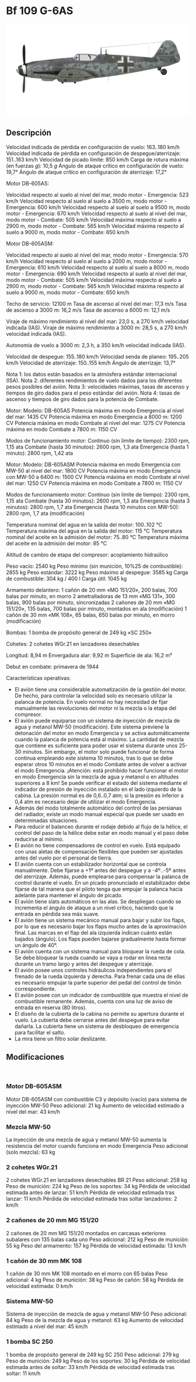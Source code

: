 # Bf 109 G-6AS

![bf109g6as](../images/bf109g6as.png)

## Descripción

Velocidad indicada de pérdida en configuración de vuelo: 163..180 km/h
Velocidad indicada de pérdida en configuración de despegue/aterrizaje: 151..163 km/h
Velocidad de picado límite: 850 km/h
Carga de rotura máxima (en fuerzas <i>g</i>): 10,5 <i>g</i>
Ángulo de ataque crítico en configuración de vuelo: 19,7°
Ángulo de ataque crítico en configuración de aterrizaje: 17,2°

Motor DB-605AS:

Velocidad respecto al suelo al nivel del mar, modo motor - Emergencia: 523 km/h
Velocidad respecto al suelo al suelo a 3500 m, modo motor - Emergencia: 600 km/h
Velocidad respecto al suelo al suelo a 9500 m, modo motor - Emergencia: 670 km/h
Velocidad respecto al suelo al nivel del mar, modo motor - Combate: 505 km/h
Velocidad máxima respecto al suelo a 2900 m, modo motor - Combate: 565 km/h
Velocidad máxima respecto al suelo a 9000 m, modo motor - Combate: 650 km/h

Motor DB-605ASM:

Velocidad respecto al suelo al nivel del mar, modo motor - Emergencia: 570 km/h
Velocidad respecto al suelo al suelo a 2000 m, modo motor - Emergencia: 610 km/h
Velocidad respecto al suelo al suelo a 8000 m, modo motor - Emergencia: 690 km/h
Velocidad respecto al suelo al nivel del mar, modo motor - Combate: 505 km/h
Velocidad máxima respecto al suelo a 2900 m, modo motor - Combate: 565 km/h
Velocidad máxima respecto al suelo a 9000 m, modo motor - Combate: 650 km/h

Techo de servicio: 12100 m
Tasa de ascenso al nivel del mar: 17,3 m/s
Tasa de ascenso a 3000 m: 16,2 m/s
Tasa de ascenso a 6000 m: 12,1 m/s

Viraje de máximo rendimiento al nivel del mar: 23,0 s, a 270 km/h velocidad indicada (IAS).
Viraje de máximo rendimiento a 3000 m: 28,5 s, a 270 km/h velocidad indicada (IAS).

Autonomía de vuelo a 3000 m: 2,3 h, a 350 km/h velocidad indicada (IAS).

Velocidad de despegue: 155..180 km/h
Velocidad senda de planeo: 195..205 km/h
Velocidad de aterrizaje: 150..155 km/h
Ángulo de aterrizaje: 13,7°

Nota 1: los datos están basados en la atmósfera estándar internacional (ISA).
Nota 2: diferentes rendimientos de vuelo dados para los diferentes pesos posibles del avión.
Nota 3: velocidades máximas, tasas de ascenso y tiempos de giro dados para el peso estándar del avión.
Nota 4: tasas de ascenso y tiempos de giro dados para la potencia de Combate.

Motor:
Modelo: DB-605AS
Potencia máxima en modo Emergencia al nivel del mar: 1435 CV
Potencia máxima en modo Emergencia a 8000 m: 1200 CV
Potencia máxima en modo Combate al nivel del mar: 1275 CV
Potencia máxima en modo Combate a 7800 m: 1150 CV

Modos de funcionamiento motor:
Continuo (sin límite de tiempo): 2300 rpm, 1,15 ata
Combate (hasta 30 minutos): 2600 rpm, 1,3 ata
Emergencia (hasta 1 minuto): 2800 rpm, 1,42 ata

Motor:
Modelo: DB-605ASM
Potencia máxima en modo Emergencia con MW-50 al nivel del mar: 1800 CV
Potencia máxima en modo Emergencia con MW-50 a 6400 m: 1500 CV
Potencia máxima en modo Combate al nivel del mar: 1250 CV
Potencia máxima en modo Combate a 7800 m: 1150 CV

Modos de funcionamiento motor:
Continuo (sin límite de tiempo): 2300 rpm, 1,15 ata
Combate (hasta 30 minutos): 2600 rpm, 1,3 ata
Emergencia (hasta 3 minutos): 2800 rpm, 1,7 ata
Emergencia (hasta 10 minutos con MW-50): 2800 rpm, 1,7 ata (modificación)

Temperatura nominal del agua en la salida del motor: 100..102 °C
Temperatura máxima del agua en la salida del motor: 115 °C
Temperatura nominal del aceite en la admisión del motor: 75..80 °C
Temperatura máxima del aceite en la admisión del motor: 85 °C

Altitud de cambio de etapa del compresor: acoplamiento hidraúlico

Peso vacío: 2540 kg
Peso mínimo (sin munición, 10%25 de combustible): 2855 kg
Peso estándar: 3222 kg
Peso máximo al despegue: 3585 kg
Carga de combustible: 304 kg / 400 l
Carga útil: 1045 kg

Armamento delantero:
1 cañón de 20 mm «MG 151/20», 200 balas, 700 balas por minuto, en morro
2 ametralladoras de 13 mm «MG 131», 300 balas, 900 balas por minuto, sincronizadas
2 cañones de 20 mm «MG 151/20», 135 balas, 700 balas por minuto, montados en ala (modificación)
1 cañón de 30 mm «MK 108», 65 balas, 650 balas por minuto, en morro (modificación)

Bombas:
1 bomba de propósito general de 249 kg «SC 250»

Cohetes:
2 cohetes WGr.21 en lanzadores desechables

Longitud: 8,94 m
Envergadura alar: 9,92 m
Superficie de ala: 16,2 m²

Debut en combate: primavera de 1944

Características operativas:
- El avión tiene una considerable automatización de la gestión del motor. De hecho, para controlar la velocidad solo es necesario utilizar la palanca de potencia. En vuelo normal no hay necesidad de fijar manualmente las revoluciones del motor ni la mezcla o la etapa del compresor.
- El avión puede equiparse con un sistema de inyección de mezcla de agua y metanol MW-50 (modificación). Este sistema previene la detonación del motor en modo Emergencia y se activa automáticamente cuando la palanca de potencia está al máximo. La cantidad de mezcla que contiene es suficiente para poder usar el sistema durante unos 25-30 minutos. Sin embargo, el motor solo puede funcionar de forma continua empleando este sistema 10 minutos, tras lo que se debe esperar otros 10 minutos en el modo Combate antes de volver a activar el modo Emergencia. ¡Atención: está prohibido hacer funcionar el motor en modo Emergencia sin la mezcla de agua y metanol o en altitudes superiores a 8 km! Se puede verificar el estado del sistema mediante el indicador de presión de inyección instalado en el lado izquierdo de la cabina. La presión normal es de 0,6..0,7 atm; si la presión es inferior a 0,4 atm es necesario dejar de utilizar el modo Emergencia.
- Además del modo totalmente automático del control de las persianas del radiador, existe un modo manual especial que puede ser usado en determinadas situaciones.
- Para reducir el balanceo durante el rodaje debido al flujo de la hélice, el control del paso de la hélice debe estar en modo manual y el paso debe reducirse al mínimo.
- El avión no tiene compensadores de control en vuelo. Está equipado con unas aletas de compensación flexibles que pueden ser ajustadas antes del vuelo por el personal de tierra.
- El avión cuenta con un estabilizador horizontal que se controla manualmente. Debe fijarse a +1º antes del despegue y a -4º..-5º antes del aterrizaje. Además, puede emplearse para compensar la palanca de control durante el vuelo. En un picado pronunciado el estabilizador debe fijarse de tal manera que el piloto tenga que empujar la palanca hacia adelante para mantener el ángulo de picado.
- El avión tiene slats automáticos en las alas. Se despliegan cuando se incrementa el ángulo de ataque a un nivel crítico, haciendo que la entrada en pérdida sea más suave.
- El avión tiene un sistema mecánico manual para bajar y subir los flaps, por lo que es necesario bajar los flaps mucho antes de la aproximación final. Las marcas en el flap del ala izquierda indican cuánto están bajados (ángulo). Los flaps pueden bajarse gradualmente hasta formar un ángulo de 40°.
- El avión cuenta con un sistema manual para bloquear la rueda de cola. Se debe bloquear la rueda cuando se vaya a rodar en línea recta durante un tramo largo y antes del despegue y aterrizaje.
- El avión posee unos controles hidráulicos independientes para el frenado de la rueda izquierda y derecha. Para frenar cada una de ellas es necesario empujar la parte superior del pedal del control de timón correspondiente.
- El avión posee con un indicador de combustible que muestra el nivel de combustible remanente. Además, cuenta con una luz de aviso de entrada en reserva (80 litros).
- El diseño de la cubierta de la cabina no permite su apertura durante el vuelo. La cubierta debe cerrarse antes del despegue para evitar dañarla. La cubierta tiene un sistema de desbloqueo de emergencia para facilitar el salto.
- La mira tiene un filtro solar deslizante.

## Modificaciones
﻿

### Motor DB-605ASM

Motor DB-605ASM con combustible C3 y depósito (vacío) para sistema de inyección MW-50
Peso adicional: 21 kg
Aumento de velocidad estimado a nivel del mar: 43 km/h﻿

### Mezcla MW-50

La inyección de una mezcla de agua y metanol MW-50 aumenta la resistencia del motor cuando funciona en modo Emergencia
Peso adicional (solo mezcla): 63 kg﻿

### 2 cohetes WGr.21

2 cohetes WGr.21 en lanzadores desechables BR 21
Peso adicional: 258 kg
Peso de munición: 224 kg
Peso de los soportes: 34 kg
Pérdida de velocidad estimada antes de lanzar: 51 km/h
Pérdida de velocidad estimada tras lanzar: 11 km/h
Pérdida de velocidad estimada tras soltar lanzadores: 2 km/h﻿

### 2 cañones de 20 mm MG 151/20

2 cañones de 20 mm MG 151/20 montados en carcasas exteriores subalares con 135 balas cada uno
Peso adicional: 212 kg
Peso de munición: 55 kg
Peso del armamento: 157 kg
Pérdida de velocidad estimada: 13 km/h﻿

### 1 cañón de 30 mm MK 108

1 cañón de 30 mm MK 108 montado en el morro con 65 balas
Peso adicional: 4 kg
Peso de munición: 38 kg
Peso de cañón: 58 kg
Pérdida de velocidad estimada: 0 km/h﻿

### Sistema MW-50

Sistema de inyección de mezcla de agua y metanol MW-50 
Peso adicional: 84 kg
Peso de la mezcla de agua y metanol: 63 kg
Aumento de velocidad estimado a nivel del mar: 45 km/h﻿

### 1 bomba SC 250

1 bomba de propósito general de 249 kg SC 250
Peso adicional: 279 kg
Peso de munición: 249 kg
Peso de los soportes: 30 kg
Pérdida de velocidad estimada antes de soltar: 33 km/h
Pérdida de velocidad estimada tras soltar: 11 km/h